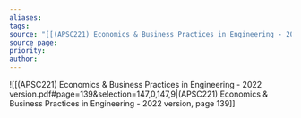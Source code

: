 ```yaml
---
aliases: 
tags: 
source: "[[(APSC221) Economics & Business Practices in Engineering - 2022 version.pdf#page=139&selection=147,0,147,9|(APSC221) Economics & Business Practices in Engineering - 2022 version, page 139]]"
source page: 
priority: 
author:
---
```


![[(APSC221) Economics & Business Practices in Engineering - 2022 version.pdf#page=139&selection=147,0,147,9|(APSC221) Economics & Business Practices in Engineering - 2022 version, page 139]]